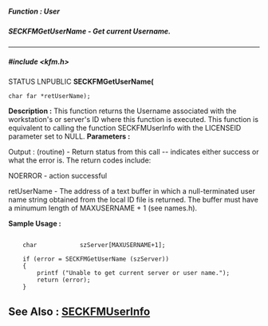 ##### Function : User
##### SECKFMGetUserName - Get current Username.
---
##### #include <kfm.h>
STATUS LNPUBLIC **SECKFMGetUserName(**

	char far *retUserName);
**Description :**
This function returns the Username associated with the workstation's or 
server's ID where this function is executed.  This function is equivalent to 
calling the function SECKFMUserInfo with the LICENSEID parameter set to NULL.
**Parameters :**

Output :
(routine)  -  Return status from this call -- indicates either success or what the error is. The return codes include:

NOERROR - action successful


retUserName  -  The address of a text buffer in which a null-terminated user name string obtained from the local ID file is returned.   The buffer must have a minumum length of  MAXUSERNAME + 1 (see names.h). 

**Sample Usage :**
```

    char            szServer[MAXUSERNAME+1];

    if (error = SECKFMGetUserName (szServer))
    {
        printf ("Unable to get current server or user name.");
        return (error);
    }
```
**See Also :**
[SECKFMUserInfo](D:/md_files/SECKFMUserInfo.md)
---

